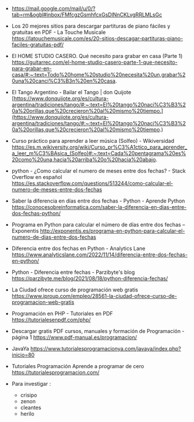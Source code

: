 - https://mail.google.com/mail/u/0/?tab=rm&ogbl#inbox/FMfcgzGsmhfcxGsDlNnCKLvgRRLMLsGc

- Los 20 mejores sitios para descargar partituras de piano fáciles y gratuitas en PDF - La Touche Musicale https://latouchemusicale.com/es/20-sitios-descagar-partituras-piano-faciles-gratuitas-pdf/

- El HOME STUDIO CASERO. Qué necesito para grabar en casa (Parte 1) https://guitarrec.com/el-home-studio-casero-parte-1-que-necesito-para-grabar-en-casa/#:~:text=Todo%20home%20studio%20necesita%20un,grabar%20una%20canci%C3%B3n%20en%20casa.

- El Tango Argentino - Bailar el Tango | don Quijote [https://www.donquijote.org/es/cultura-argentina/tradiciones/tango/#:~:text=El%20tango%20naci%C3%B3%20a%20orillas,que%20crecieron%20al%20mismo%20tiempo.](https://www.donquijote.org/es/cultura-argentina/tradiciones/tango/#:~:text=El%20tango%20naci%C3%B3%20a%20orillas,que%20crecieron%20al%20mismo%20tiempo.)

- Curso práctico para aprender a leer música (Solfeo) - Wikiversidad https://es.m.wikiversity.org/wiki/Curso_pr%C3%A1ctico_para_aprender_a_leer_m%C3%BAsica_(Solfeo)#:~:text=Cada%20pentagrama%20es%20como%20una,hacia%20arriba%20o%20hacia%20abajo.

- python - ¿Como calcular el numero de meses entre dos fechas? - Stack Overflow en español https://es.stackoverflow.com/questions/513244/como-calcular-el-numero-de-meses-entre-dos-fechas
- Saber la diferencia en días entre dos fechas - Python - Aprende Python https://conocesobreinformatica.com/saber-la-diferencia-en-dias-entre-dos-fechas-python/
- Programa en Python para calcular el número de días entre dos fechas – Exponentis http://exponentis.es/programa-en-python-para-calcular-el-numero-de-dias-entre-dos-fechas
- Diferencia entre dos fechas en Python - Analytics Lane https://www.analyticslane.com/2022/11/14/diferencia-entre-dos-fechas-en-python/
- Python - Diferencia entre fechas - Parzibyte's blog https://parzibyte.me/blog/2021/08/18/python-diferencia-fechas/
- La Ciudad ofrece curso de programación web gratis https://www.iproup.com/empleo/28561-la-ciudad-ofrece-curso-de-programacion-web-gratis
- Programación en PHP - Tutoriales en PDF https://tutorialesenpdf.com/php/
- Descargar gratis PDF cursos, manuales y formación de Programación - página 1 https://www.pdf-manual.es/programacion/
- JavaYa https://www.tutorialesprogramacionya.com/javaya/index.php?inicio=80
- Tutoriales Programación Aprende a programar de cero https://tutorialesprogramacion.com/
- Para investigar :
	- crisipo
	- zenon
	- cleantes
	- herilo